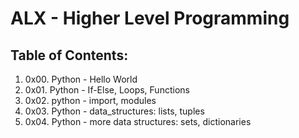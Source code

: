 # ALX - Higher Level Programming

## Table of Contents:
1. 0x00. Python - Hello World
2. 0x01. Python - If-Else, Loops, Functions
3. 0x02. python - import, modules
4. 0x03. Python - data_structures: lists, tuples
5. 0x04. Python - more data structures: sets, dictionaries

